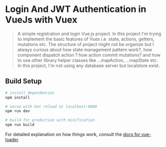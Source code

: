 # Login And JWT Authentication in VueJs with Vuex

> A simple registration and login Vue.js project. In this project I'm trying to implement the basic features of Vuex i.e. state, actions, getters, mutations etc. The structure of project might not be organize but I always curious about how state management pattern work?, how component dispatch action ? how action commit mutations? and how to use other library helper classes like ...mapAction, ...mapState etc. In this project, I'm not using any database server but localstore exist.   

## Build Setup

``` bash
# install dependencies
npm install

# serve with hot reload at localhost:8080
npm run dev

# build for production with minification
npm run build
```

For detailed explanation on how things work, consult the [docs for vue-loader](http://vuejs.github.io/vue-loader).
